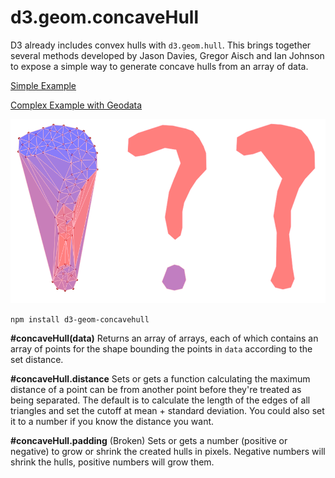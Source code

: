 # d3.geom.concaveHull

D3 already includes convex hulls with `d3.geom.hull`. This brings together several methods developed by Jason Davies, Gregor Aisch and Ian Johnson to expose a simple way to generate concave hulls from an array of data.

[Simple Example](http://bl.ocks.org/emeeks/436c12e5bea2bdb9de57)

[Complex Example with Geodata](http://bl.ocks.org/emeeks/bcc67e2977a96d547a06)

![d3.geom.concaveHull](concavehull.png "d3.geom.concaveHull")

`npm install d3-geom-concavehull`

**#concaveHull(data)** Returns an array of arrays, each of which contains an array of points for the shape bounding the points in `data` according to the set distance.

**#concaveHull.distance** Sets or gets a function calculating the maximum distance of a point can be from another point before they're treated as being separated. The default is to calculate the length of the edges of all triangles and set the cutoff at mean + standard deviation. You could also set it to a number if you know the distance you want.

**#concaveHull.padding** (Broken) Sets or gets a number (positive or negative) to grow or shrink the created hulls in pixels. Negative numbers will shrink the hulls, positive numbers will grow them.
